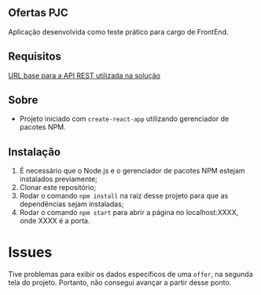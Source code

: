 ## Ofertas PJC

Aplicação desenvolvida como teste prático para cargo de FrontEnd.

## Requisitos

[URL base para a API REST utilizada na solução](https://playground.barato.com.br/desafio-front/offers)

## Sobre

* Projeto iniciado com `create-react-app` utilizando gerenciador de pacotes NPM.

## Instalação
1. É necessário que o Node.js e o gerenciador de pacotes NPM estejam instalados previamente;
2. Clonar este repositório;
3. Rodar o comando `npm install` na raíz desse projeto para que as dependências sejam instaladas;
4. Rodar o comando `npm start` para abrir a página no localhost:XXXX, onde XXXX é a porta.

# Issues
Tive problemas para exibir os dados específicos de uma `offer`, na segunda tela do projeto. Portanto, não consegui avançar a partir desse ponto.
